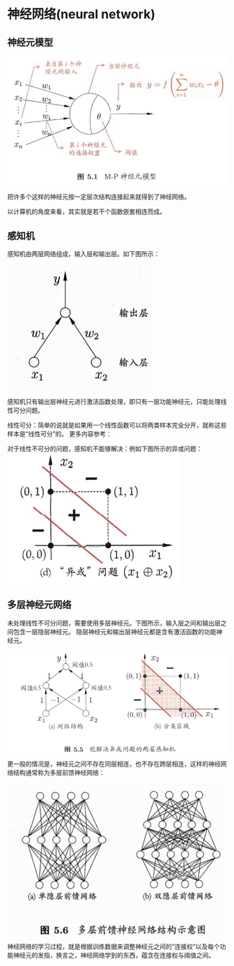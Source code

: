 # 神经网络(neural network)

## 神经元模型

![](https://github.com/bobkentt/Learning-machine-from-scratch-pic/blob/master/alg_base/pic/20170625005624.jpg)

把许多个这样的神经元按一定层次结构连接起来就得到了神经网络。

以计算机的角度来看，其实就是若干个函数嵌套相连而成。

## 感知机

感知机由两层网络组成，输入层和输出层。如下图所示：

![](https://github.com/bobkentt/Learning-machine-from-scratch-pic/blob/master/alg_base/pic/20170625010537.jpg)

感知机只有输出层神经元进行激活函数处理，即只有一层功能神经元，只能处理线性可分问题。

线性可分：简单的说就是如果用一个线性函数可以将两类样本完全分开，就称这些样本是“线性可分”的。 更多内容参考：
[](http://blog.csdn.net/u013300875/article/details/44081067)

对于线性不可分的问题，感知机不能够解决：例如下图所示的异或问题：
![](https://github.com/bobkentt/Learning-machine-from-scratch-pic/blob/master/alg_base/pic/20170625011545.jpg)

## 多层神经元网络

未处理线性不可分问题，需要使用多层神经元。下图所示，输入层之间和输出层之间包含一层隐层神经元。
隐层神经元和输出层神经元都是含有激活函数的功能神经元。

![](https://github.com/bobkentt/Learning-machine-from-scratch-pic/blob/master/alg_base/pic/20170625012454.jpg)


更一般的情况是，神经元之间不存在同层相连，也不存在跨层相连，这样的神经网络结构通常称为多层前馈神经网络：

![](https://github.com/bobkentt/Learning-machine-from-scratch-pic/blob/master/alg_base/pic/20170625012522.jpg)


神经网络的学习过程，就是根据训练数据来调整神经元之间的“连接权”以及每个功能神经元的发指，换言之，神经网络学到的东西，蕴含在连接权与阈值之间。
